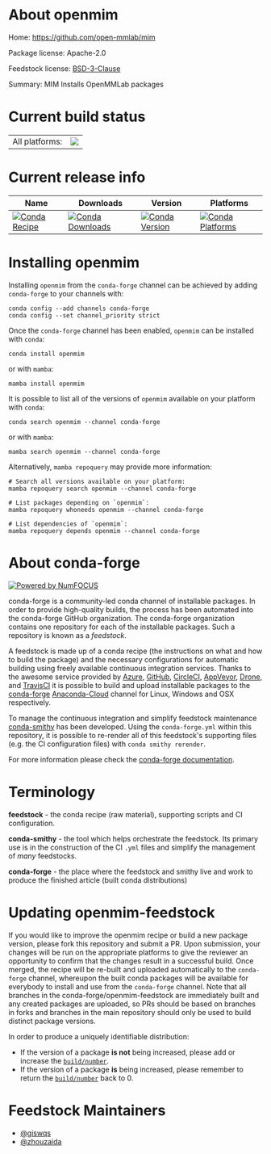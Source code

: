 About openmim
=============

Home: https://github.com/open-mmlab/mim

Package license: Apache-2.0

Feedstock license: [BSD-3-Clause](https://github.com/conda-forge/openmim-feedstock/blob/main/LICENSE.txt)

Summary: MIM Installs OpenMMLab packages

Current build status
====================


<table><tr><td>All platforms:</td>
    <td>
      <a href="https://dev.azure.com/conda-forge/feedstock-builds/_build/latest?definitionId=18482&branchName=main">
        <img src="https://dev.azure.com/conda-forge/feedstock-builds/_apis/build/status/openmim-feedstock?branchName=main">
      </a>
    </td>
  </tr>
</table>

Current release info
====================

| Name | Downloads | Version | Platforms |
| --- | --- | --- | --- |
| [![Conda Recipe](https://img.shields.io/badge/recipe-openmim-green.svg)](https://anaconda.org/conda-forge/openmim) | [![Conda Downloads](https://img.shields.io/conda/dn/conda-forge/openmim.svg)](https://anaconda.org/conda-forge/openmim) | [![Conda Version](https://img.shields.io/conda/vn/conda-forge/openmim.svg)](https://anaconda.org/conda-forge/openmim) | [![Conda Platforms](https://img.shields.io/conda/pn/conda-forge/openmim.svg)](https://anaconda.org/conda-forge/openmim) |

Installing openmim
==================

Installing `openmim` from the `conda-forge` channel can be achieved by adding `conda-forge` to your channels with:

```
conda config --add channels conda-forge
conda config --set channel_priority strict
```

Once the `conda-forge` channel has been enabled, `openmim` can be installed with `conda`:

```
conda install openmim
```

or with `mamba`:

```
mamba install openmim
```

It is possible to list all of the versions of `openmim` available on your platform with `conda`:

```
conda search openmim --channel conda-forge
```

or with `mamba`:

```
mamba search openmim --channel conda-forge
```

Alternatively, `mamba repoquery` may provide more information:

```
# Search all versions available on your platform:
mamba repoquery search openmim --channel conda-forge

# List packages depending on `openmim`:
mamba repoquery whoneeds openmim --channel conda-forge

# List dependencies of `openmim`:
mamba repoquery depends openmim --channel conda-forge
```


About conda-forge
=================

[![Powered by
NumFOCUS](https://img.shields.io/badge/powered%20by-NumFOCUS-orange.svg?style=flat&colorA=E1523D&colorB=007D8A)](https://numfocus.org)

conda-forge is a community-led conda channel of installable packages.
In order to provide high-quality builds, the process has been automated into the
conda-forge GitHub organization. The conda-forge organization contains one repository
for each of the installable packages. Such a repository is known as a *feedstock*.

A feedstock is made up of a conda recipe (the instructions on what and how to build
the package) and the necessary configurations for automatic building using freely
available continuous integration services. Thanks to the awesome service provided by
[Azure](https://azure.microsoft.com/en-us/services/devops/), [GitHub](https://github.com/),
[CircleCI](https://circleci.com/), [AppVeyor](https://www.appveyor.com/),
[Drone](https://cloud.drone.io/welcome), and [TravisCI](https://travis-ci.com/)
it is possible to build and upload installable packages to the
[conda-forge](https://anaconda.org/conda-forge) [Anaconda-Cloud](https://anaconda.org/)
channel for Linux, Windows and OSX respectively.

To manage the continuous integration and simplify feedstock maintenance
[conda-smithy](https://github.com/conda-forge/conda-smithy) has been developed.
Using the ``conda-forge.yml`` within this repository, it is possible to re-render all of
this feedstock's supporting files (e.g. the CI configuration files) with ``conda smithy rerender``.

For more information please check the [conda-forge documentation](https://conda-forge.org/docs/).

Terminology
===========

**feedstock** - the conda recipe (raw material), supporting scripts and CI configuration.

**conda-smithy** - the tool which helps orchestrate the feedstock.
                   Its primary use is in the construction of the CI ``.yml`` files
                   and simplify the management of *many* feedstocks.

**conda-forge** - the place where the feedstock and smithy live and work to
                  produce the finished article (built conda distributions)


Updating openmim-feedstock
==========================

If you would like to improve the openmim recipe or build a new
package version, please fork this repository and submit a PR. Upon submission,
your changes will be run on the appropriate platforms to give the reviewer an
opportunity to confirm that the changes result in a successful build. Once
merged, the recipe will be re-built and uploaded automatically to the
`conda-forge` channel, whereupon the built conda packages will be available for
everybody to install and use from the `conda-forge` channel.
Note that all branches in the conda-forge/openmim-feedstock are
immediately built and any created packages are uploaded, so PRs should be based
on branches in forks and branches in the main repository should only be used to
build distinct package versions.

In order to produce a uniquely identifiable distribution:
 * If the version of a package **is not** being increased, please add or increase
   the [``build/number``](https://docs.conda.io/projects/conda-build/en/latest/resources/define-metadata.html#build-number-and-string).
 * If the version of a package **is** being increased, please remember to return
   the [``build/number``](https://docs.conda.io/projects/conda-build/en/latest/resources/define-metadata.html#build-number-and-string)
   back to 0.

Feedstock Maintainers
=====================

* [@giswqs](https://github.com/giswqs/)
* [@zhouzaida](https://github.com/zhouzaida/)

